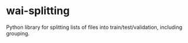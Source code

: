 # wai-splitting
Python library for splitting lists of files into train/test/validation, including grouping.
